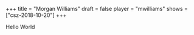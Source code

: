 +++
title = "Morgan Williams"
draft = false
player = "mwilliams"
shows = ["csz-2018-10-20"]
+++

Hello World
